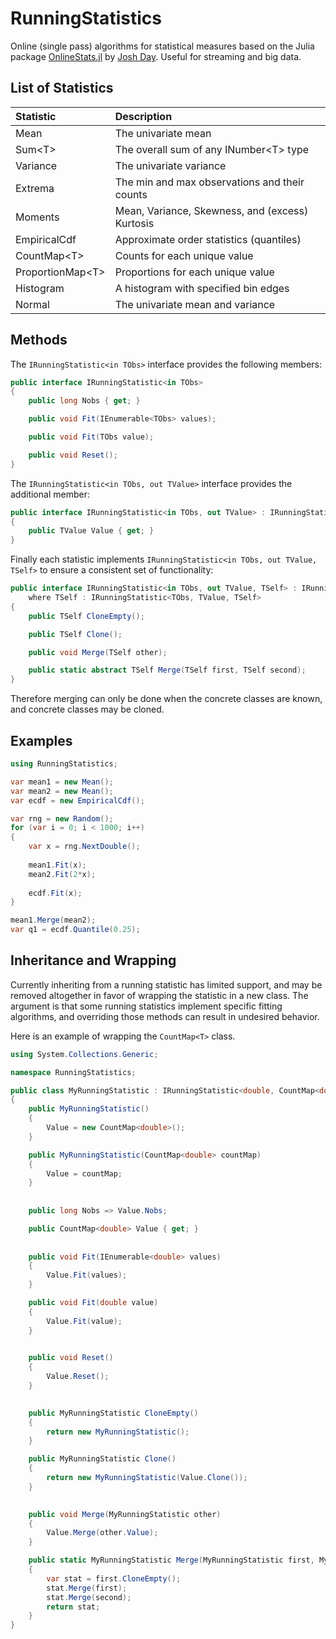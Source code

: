# RunningStatistics
Online (single pass) algorithms for statistical measures based on the Julia package 
[OnlineStats.jl](https://github.com/joshday/OnlineStats.jl) by [Josh Day](https://github.com/joshday). Useful for streaming and big data.

## List of Statistics

| Statistic           | Description                                         |
|:--------------------|:----------------------------------------------------|
| Mean                | The univariate mean                                 |
| Sum\<T\>            | The overall sum of any INumber\<T\> type            |
| Variance            | The univariate variance                             |
| Extrema             | The min and max observations and their counts       |
| Moments             | Mean, Variance, Skewness, and (excess) Kurtosis     |
| EmpiricalCdf        | Approximate order statistics (quantiles)            |
| CountMap\<T\>       | Counts for each unique value                        |
| ProportionMap\<T\>  | Proportions for each unique value                   |
| Histogram           | A histogram with specified bin edges                |
| Normal              | The univariate mean and variance                    |


## Methods

The `IRunningStatistic<in TObs>` interface provides the following members:

```csharp
public interface IRunningStatistic<in TObs>
{
    public long Nobs { get; }

    public void Fit(IEnumerable<TObs> values);

    public void Fit(TObs value);

    public void Reset();
}
```

The `IRunningStatistic<in TObs, out TValue>` interface provides the additional member:

```csharp
public interface IRunningStatistic<in TObs, out TValue> : IRunningStatistic<TObs>
{
    public TValue Value { get; }
}
```

Finally each statistic implements `IRunningStatistic<in TObs, out TValue, TSelf>` to ensure a consistent set of functionality:

```csharp
public interface IRunningStatistic<in TObs, out TValue, TSelf> : IRunningStatistic<TObs, TValue> 
    where TSelf : IRunningStatistic<TObs, TValue, TSelf>
{
    public TSelf CloneEmpty();

    public TSelf Clone();

    public void Merge(TSelf other);

    public static abstract TSelf Merge(TSelf first, TSelf second);
}
```

Therefore merging can only be done when the concrete classes are known, and concrete classes may be cloned.



## Examples

```csharp
using RunningStatistics;

var mean1 = new Mean();
var mean2 = new Mean();
var ecdf = new EmpiricalCdf();

var rng = new Random();
for (var i = 0; i < 1000; i++)
{
    var x = rng.NextDouble();
    
    mean1.Fit(x);
    mean2.Fit(2*x);
    
    ecdf.Fit(x);
}

mean1.Merge(mean2);
var q1 = ecdf.Quantile(0.25);
```



## Inheritance and Wrapping

Currently inheriting from a running statistic has limited support, and may be removed altogether in favor of wrapping the statistic in a new class. The argument is that some running statistics implement specific fitting algorithms, and overriding those methods can result in undesired behavior.

Here is an example of wrapping the `CountMap<T>` class.

```csharp
using System.Collections.Generic;

namespace RunningStatistics;

public class MyRunningStatistic : IRunningStatistic<double, CountMap<double>, MyRunningStatistic>
{
    public MyRunningStatistic()
    {
        Value = new CountMap<double>();
    }

    public MyRunningStatistic(CountMap<double> countMap)
    {
        Value = countMap;
    }
    
    
    public long Nobs => Value.Nobs;

    public CountMap<double> Value { get; }
    
    
    public void Fit(IEnumerable<double> values)
    {
        Value.Fit(values);
    }

    public void Fit(double value)
    {
        Value.Fit(value);
    }

    
    public void Reset()
    {
        Value.Reset();
    }

    
    public MyRunningStatistic CloneEmpty()
    {
        return new MyRunningStatistic();
    }

    public MyRunningStatistic Clone()
    {
        return new MyRunningStatistic(Value.Clone());
    }

    
    public void Merge(MyRunningStatistic other)
    {
        Value.Merge(other.Value);
    }

    public static MyRunningStatistic Merge(MyRunningStatistic first, MyRunningStatistic second)
    {
        var stat = first.CloneEmpty();
        stat.Merge(first);
        stat.Merge(second);
        return stat;
    }
}
```
